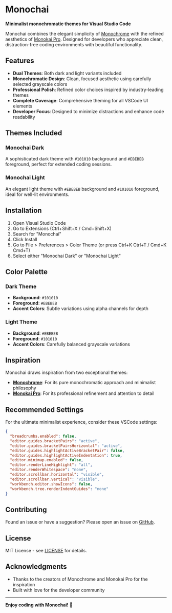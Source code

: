 # Monochai

**Minimalist monochromatic themes for Visual Studio Code**

Monochai combines the elegant simplicity of [Monochrome](https://marketplace.visualstudio.com/items?itemName=anotherglitchinthematrix.monochrome) with the refined aesthetics of [Monokai Pro](https://marketplace.visualstudio.com/items?itemName=monokai.theme-monokai-pro-vscode). Designed for developers who appreciate clean, distraction-free coding environments with beautiful functionality.

## Features

- **Dual Themes**: Both dark and light variants included
- **Monochromatic Design**: Clean, focused aesthetic using carefully selected grayscale colors
- **Professional Polish**: Refined color choices inspired by industry-leading themes
- **Complete Coverage**: Comprehensive theming for all VSCode UI elements
- **Developer Focus**: Designed to minimize distractions and enhance code readability

## Themes Included

### Monochai Dark

A sophisticated dark theme with `#101010` background and `#EBEBEB` foreground, perfect for extended coding sessions.

### Monochai Light

An elegant light theme with `#EBEBEB` background and `#101010` foreground, ideal for well-lit environments.

## Installation

1. Open Visual Studio Code
2. Go to Extensions (Ctrl+Shift+X / Cmd+Shift+X)
3. Search for "Monochai"
4. Click Install
5. Go to File > Preferences > Color Theme (or press Ctrl+K Ctrl+T / Cmd+K Cmd+T)
6. Select either "Monochai Dark" or "Monochai Light"

## Color Palette

### Dark Theme

- **Background**: `#101010`
- **Foreground**: `#EBEBEB`
- **Accent Colors**: Subtle variations using alpha channels for depth

### Light Theme

- **Background**: `#EBEBEB`
- **Foreground**: `#101010`
- **Accent Colors**: Carefully balanced grayscale variations

## Inspiration

Monochai draws inspiration from two exceptional themes:

- **[Monochrome](https://marketplace.visualstudio.com/items?itemName=anotherglitchinthematrix.monochrome)**: For its pure monochromatic approach and minimalist philosophy
- **[Monokai Pro](https://marketplace.visualstudio.com/items?itemName=monokai.theme-monokai-pro-vscode)**: For its professional refinement and attention to detail

## Recommended Settings

For the ultimate minimalist experience, consider these VSCode settings:

```json
{
  "breadcrumbs.enabled": false,
  "editor.guides.bracketPairs": "active",
  "editor.guides.bracketPairsHorizontal": "active",
  "editor.guides.highlightActiveBracketPair": false,
  "editor.guides.highlightActiveIndentation": true,
  "editor.minimap.enabled": false,
  "editor.renderLineHighlight": "all",
  "editor.renderWhitespace": "none",
  "editor.scrollbar.horizontal": "visible",
  "editor.scrollbar.vertical": "visible",
  "workbench.editor.showIcons": false,
  "workbench.tree.renderIndentGuides": "none"
}
```

## Contributing

Found an issue or have a suggestion? Please open an issue on [GitHub](https://github.com/381181295/monochai).

## License

MIT License - see [LICENSE](LICENSE) for details.

## Acknowledgments

- Thanks to the creators of Monochrome and Monokai Pro for the inspiration
- Built with love for the developer community

---

**Enjoy coding with Monochai!** 🎨
